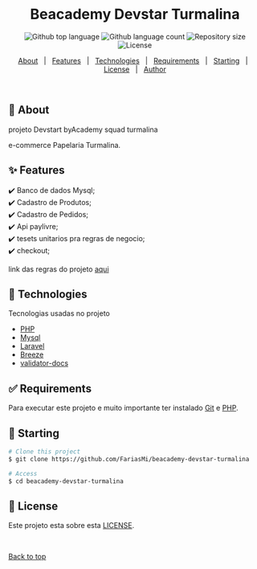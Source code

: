 <div align="center" id="top"> 
  <!-- <img src="./.github/app.gif" alt="Beacademy Devstar Turmalina" /> -->

  &#xa0;

  <!-- <a href="https://beacademydevstarturmalina.netlify.app">Demo</a> -->
</div>

<h1 align="center">Beacademy Devstar Turmalina</h1>

<p align="center">
  <img alt="Github top language" src="https://img.shields.io/github/languages/top/FariasMi/beacademy-devstar-turmalina?color=56BEB8">

  <img alt="Github language count" src="https://img.shields.io/github/languages/count/FariasMi/beacademy-devstar-turmalina?color=56BEB8">

  <img alt="Repository size" src="https://img.shields.io/github/repo-size/FariasMi/beacademy-devstar-turmalina?color=56BEB8">

  <img alt="License" src="https://img.shields.io/github/license/FariasMi/beacademy-devstar-turmalina?color=56BEB8">

  <!-- <img alt="Github issues" src="https://img.shields.io/github/issues/FariasMi/beacademy-devstar-turmalina?color=56BEB8" /> -->

  <!-- <img alt="Github forks" src="https://img.shields.io/github/forks/FariasMi/beacademy-devstar-turmalina?color=56BEB8" /> -->

  <!-- <img alt="Github stars" src="https://img.shields.io/github/stars/FariasMi/beacademy-devstar-turmalina?color=56BEB8" /> -->
</p>

<!-- Status -->

<!-- <h4 align="center"> 
	🚧  Beacademy Devstar Turmalina 🚀 Under construction...  🚧
</h4> 

<hr> -->

<p align="center">
  <a href="#dart-about">About</a> &#xa0; | &#xa0; 
  <a href="#sparkles-features">Features</a> &#xa0; | &#xa0;
  <a href="#rocket-technologies">Technologies</a> &#xa0; | &#xa0;
  <a href="#white_check_mark-requirements">Requirements</a> &#xa0; | &#xa0;
  <a href="#checkered_flag-starting">Starting</a> &#xa0; | &#xa0;
  <a href="#memo-license">License</a> &#xa0; | &#xa0;
  <a href="https://github.com/FariasMi" target="_blank">Author</a>
</p>

<br>

## :dart: About ##

projeto Devstart byAcademy  squad turmalina

e-commerce Papelaria Turmalina.

## :sparkles: Features ##

:heavy_check_mark: Banco de dados Mysql;\
:heavy_check_mark: Cadastro de Produtos;\
:heavy_check_mark: Cadastro de Pedidos;\
:heavy_check_mark: Api paylivre;\
:heavy_check_mark: tesets unitarios pra regras de negocio;\
:heavy_check_mark: checkout;

link das regras do projeto [aqui](./check-list.md)

## :rocket: Technologies ##

Tecnologias usadas no projeto

- [PHP](https://www.php.net/)
- [Mysql](https://www.mysql.com/)
- [Laravel](https://laravel.com/)
- [Breeze](https://github.com/laravel/breeze)
- [validator-docs](https://github.com/geekcom/validator-docs)

## :white_check_mark: Requirements ##

Para executar este projeto e muito importante ter instalado [Git](https://git-scm.com) e [PHP](https://www.php.net/).

## :checkered_flag: Starting ##

```bash
# Clone this project
$ git clone https://github.com/FariasMi/beacademy-devstar-turmalina

# Access
$ cd beacademy-devstar-turmalina

```

## :memo: License ##

Este projeto esta sobre esta [LICENSE](LICENSE.md).


&#xa0;

<a href="#top">Back to top</a>

